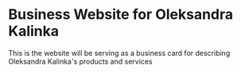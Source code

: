 # Business Website for Oleksandra Kalinka

This is the website will be serving as a business card for describing Oleksandra Kalinka's products and services
